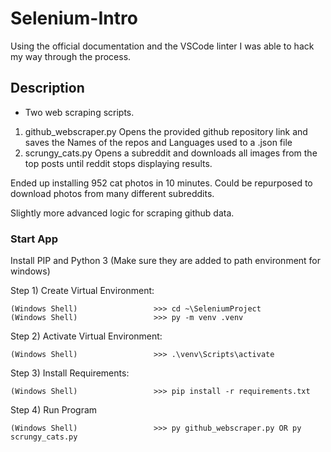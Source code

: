 # Selenium-Intro

Using the official documentation and the VSCode linter I was able to hack my way through the process.

## Description
- Two web scraping scripts.
 1. github_webscraper.py Opens the provided github repository link and saves the Names of the repos and Languages used to a .json file 
 2. scrungy_cats.py Opens a subreddit and downloads all images from the top posts until reddit stops displaying results.

Ended up installing 952 cat photos in 10 minutes. Could be repurposed to download photos from many different subreddits.

Slightly more advanced logic for scraping github data.

### Start App

Install PIP and Python 3
(Make sure they are added to path environment for windows)

Step 1) Create Virtual Environment:

    (Windows Shell)                 >>> cd ~\SeleniumProject
    (Windows Shell)                 >>> py -m venv .venv

Step 2) Activate Virtual Environment:

    (Windows Shell)                 >>> .\venv\Scripts\activate

Step 3) Install Requirements:

    (Windows Shell)                 >>> pip install -r requirements.txt

Step 4) Run Program

    (Windows Shell)                 >>> py github_webscraper.py OR py scrungy_cats.py
    
